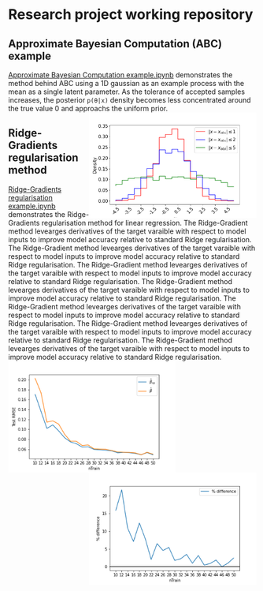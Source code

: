 # Research project working repository

## Approximate Bayesian Computation (ABC) example
[Approximate Bayesian Computation example.ipynb](ABC_example/Approximate%20Bayesian%20Computation%20example.ipynb) demonstrates the method behind ABC using a 1D gaussian as an example process with the mean as a single latent parameter. As the tolerance of accepted samples increases, the posterior `p(θ|x)` density becomes less concentrated around the true value 0 and approachs the uniform prior.  
<img  src="ABC_example/ABC_ex.png" width="340" align="right" />

## Ridge-Gradients regularisation method
[Ridge-Gradients regularisation example.ipynb](Regularising%20regression%20with%20gradients/Ridge-Gradient%20regularisation%20example.ipynb) demonstrates the Ridge-Gradients regularisation method for linear regression. The Ridge-Gradient method levearges derivatives of the target varaible with respect to model inputs to improve model accuracy relative to standard Ridge regularisation. The Ridge-Gradient method levearges derivatives of the target varaible with respect to model inputs to improve model accuracy relative to standard Ridge regularisation. The Ridge-Gradient method levearges derivatives of the target varaible with respect to model inputs to improve model accuracy relative to standard Ridge regularisation. The Ridge-Gradient method levearges derivatives of the target varaible with respect to model inputs to improve model accuracy relative to standard Ridge regularisation. The Ridge-Gradient method levearges derivatives of the target varaible with respect to model inputs to improve model accuracy relative to standard Ridge regularisation. The Ridge-Gradient method levearges derivatives of the target varaible with respect to model inputs to improve model accuracy relative to standard Ridge regularisation. The Ridge-Gradient method levearges derivatives of the target varaible with respect to model inputs to improve model accuracy relative to standard Ridge regularisation. 
<img  src="Regularising%20regression%20with%20gradients/beta_versus_betarg_rmse.png" width="340" align="left" />
<img  src="Regularising%20regression%20with%20gradients/beta_versus_betarg_diff.png" width="340" align="right" />
